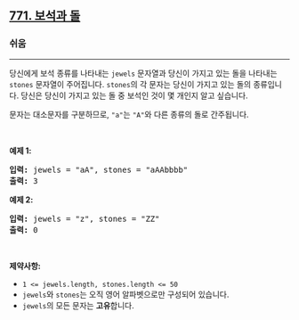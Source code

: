<h2><a href="https://leetcode.com/problems/jewels-and-stones">771. 보석과 돌</a></h2><h3>쉬움</h3><hr><p>당신에게 보석 종류를 나타내는 <code>jewels</code> 문자열과 당신이 가지고 있는 돌을 나타내는 <code>stones</code> 문자열이 주어집니다. <code>stones</code>의 각 문자는 당신이 가지고 있는 돌의 종류입니다. 당신은 당신이 가지고 있는 돌 중 보석인 것이 몇 개인지 알고 싶습니다.</p>

<p>문자는 대소문자를 구분하므로, <code>&quot;a&quot;</code>는 <code>&quot;A&quot;</code>와 다른 종류의 돌로 간주됩니다.</p>

<p>&nbsp;</p>
<p><strong class="example">예제 1:</strong></p>
<pre><strong>입력:</strong> jewels = "aA", stones = "aAAbbbb"
<strong>출력:</strong> 3
</pre><p><strong class="example">예제 2:</strong></p>
<pre><strong>입력:</strong> jewels = "z", stones = "ZZ"
<strong>출력:</strong> 0
</pre>
<p>&nbsp;</p>
<p><strong>제약사항:</strong></p>

<ul>
	<li><code>1 &lt;=&nbsp;jewels.length, stones.length &lt;= 50</code></li>
	<li><code>jewels</code>와 <code>stones</code>는 오직 영어 알파벳으로만 구성되어 있습니다.</li>
	<li><code>jewels</code>의 모든 문자는 <strong>고유</strong>합니다.</li>
</ul>